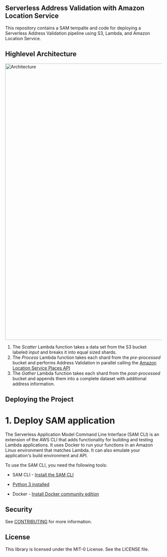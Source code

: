 ## Serverless Address Validation with Amazon Location Service

This repository contains a SAM tempalte and code for deploying a Serverless Address Validation pipeline using S3, Lambda, and Amazon Location Service.

## Highlevel Architecture
<img width="891" alt="Architecture" src="https://user-images.githubusercontent.com/73195085/141511303-9475720d-778d-4fd6-9305-3c2acdf00484.png">

  1.	The *Scatter* Lambda function takes a data set from the S3 bucket labeled *input* and breaks it into equal sized shards. 
  2.	The *Process* Lambda function takes each shard from the *pre-processed* bucket and performs Address Validation in parallel calling the [Amazon Location Service Places API](https://docs.aws.amazon.com/location-places/latest/APIReference/Welcome.html)
  3.	The *Gather* Lambda function takes each shard from the *post-processed* bucket and appends them into a complete dataset with additional address information.


## Deploying the Project
# 1. Deploy SAM application 
The Serverless Application Model Command Line Interface (SAM CLI) is an extension of the AWS CLI that adds functionality for building and testing Lambda applications. It uses Docker to run your functions in an Amazon Linux environment that matches Lambda. It can also emulate your application's build environment and API.

To use the SAM CLI, you need the following tools:

 - SAM CLI - [Install the SAM CLI](https://docs.aws.amazon.com/serverless-application-model/latest/developerguide/serverless-sam-cli-install.html)

 - [Python 3 installed](https://www.python.org/downloads/)

 - Docker - [Install Docker community edition](https://hub.docker.com/search/?type=edition&offering=community)


## Security

See [CONTRIBUTING](CONTRIBUTING.md#security-issue-notifications) for more information.

## License

This library is licensed under the MIT-0 License. See the LICENSE file.

